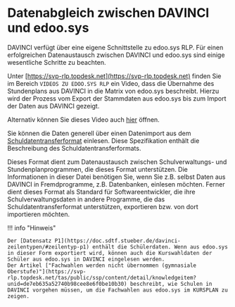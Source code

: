# Datenabgleich zwischen DAVINCI und edoo.sys

DAVINCI verfügt über eine eigene Schnittstelle zu edoo.sys RLP. Für einen erfolgreichen Datenaustausch zwischen DAVINCI und edoo.sys sind einige wesentliche Schritte zu beachten.

Unter [https://svp-rlp.topdesk.net](https://svp-rlp.topdesk.net) finden Sie im Bereich ``VIDEOS ZU EDOO.SYS RLP`` ein Video, dass die Übernahme des Stundenplans aus DAVINCI in die Matrix von edoo.sys beschreibt. Hierzu wird der Prozess vom Export der Stammdaten aus edoo.sys bis zum Import der Daten aus DAVINCI gezeigt.

Alternativ können Sie dieses Video auch [hier](https://my.hidrive.com/share/lf7uza7klt) öffnen.

Sie können die Daten generell über einen Datenimport aus dem [Schuldatentransferformat](https://doc.sdtf.stueber.de/) einlesen. Diese Spezifikation enthält die Beschreibung des Schuldatentransferformats.

Dieses Format dient zum Datenaustausch zwischen Schulverwaltungs- und Stundenplanprogrammen, die dieses Format unterstützen. Die Informationen in dieser Datei benötigen Sie, wenn Sie z.B. selbst Daten aus DAVINCI in Fremdprogramme, z.B. Datenbanken, einlesen möchten. Ferner dient dieses Format als Standard für Softwareentwickler, die ihre Schulverwaltungsdaten in andere Programme, die das Schuldatentransferformat unterstützen, exportieren bzw. von dort importieren möchten.

!!! info "Hinweis"

    Der [Datensatz P1](https://doc.sdtf.stueber.de/davinci-zeilentypen/#zeilentyp-p1) enthält die Schülerdaten. Wenn aus edoo.sys in dieser Form exportiert wird, können auch die Kurswahldaten der Schüler aus edoo.sys in DAVINCI eingelesen werden. 
    Der Artikel ["Fachwahlen werden nicht übernommen (gymnasiale Oberstufe)"](https://svp-rlp.topdesk.net/tas/public/ssp/content/detail/knowledgeitem?unid=de7eb635a52740b98cee8e6f0be10b30) beschreibt, wie Schulen in DAVINCI vorgehen müssen, um die Fachwahlen aus edoo.sys im KURSPLAN zu zeigen.

